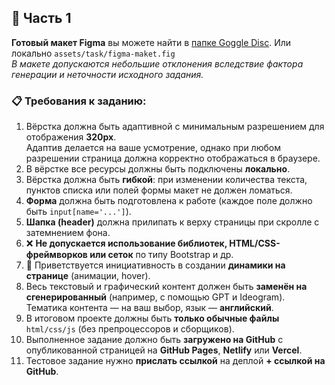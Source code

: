 ## 📌 Часть 1

**Готовый макет Figma** вы можете найти в [папке Goggle Disc](https://drive.google.com/drive/folders/1EeUA_-9zQd1u0x0imAzvk51JYwDR2N4A).
Или локально `assets/task/figma-maket.fig`  
*В макете допускаются небольшие отклонения вследствие фактора генерации и неточности исходного задания.*

### 📋 Требования к заданию:

1. Вёрстка должна быть адаптивной с минимальным разрешением для отображения **320px**.  
   Адаптив делается на ваше усмотрение, однако при любом разрешении страница должна корректно отображаться в браузере.
2. В вёрстке все ресурсы должны быть подключены **локально**.
3. Вёрстка должна быть **гибкой**: при изменении количества текста, пунктов списка или полей формы макет не должен ломаться.
4. **Форма** должна быть подготовлена к работе (каждое поле должно быть `input[name='...']`).
5. **Шапка (header)** должна прилипать к верху страницы при скролле с затемнением фона.
6. ❌ **Не допускается использование библиотек, HTML/CSS-фреймворков или сеток** по типу Bootstrap и др.
7. 👋 Приветствуется инициативность в создании **динамики на странице** (анимации, hover).
8. Весь текстовый и графический контент должен быть **заменён на сгенерированный** (например, с помощью GPT и Ideogram).  
   Тематика контента — на ваш выбор, язык — **английский**.
9. В итоговом проекте должны быть **только обычные файлы** `html/css/js` (без препроцессоров и сборщиков).
10. Выполненное задание должно быть **загружено на GitHub** с опубликованной страницей на **GitHub Pages**, **Netlify** или **Vercel**.
11. Тестовое задание нужно **прислать ссылкой** на деплой **+ ссылкой на GitHub**.
